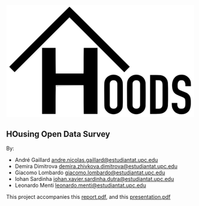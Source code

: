 ![hoods_logo](hoods_logo.png)

## HOusing Open Data Survey
By:
- André Gaillard andre.nicolas.gaillard@estudiantat.upc.edu
- Demira Dimitrova demira.zhivkova.dimitrova@estudiantat.upc.edu
- Giacomo Lombardo giacomo.lombardo@estudiantat.upc.edu
- Iohan Sardinha iohan.xavier.sardinha.dutra@estudiantat.upc.edu
- Leonardo Menti leonardo.menti@estudiantat.upc.edu

This project accompanies this [report.pdf](documents/report.pdf), and this [presentation.pdf](documents/presentation.pdf)
